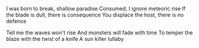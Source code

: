 I was born to break, shallow paradise
Consumed, I ignore meteoric rise
If the blade is dull, there is consequence
You displace the host, there is no defence

Tell me the waves won't rise
And monsters will fade with time
To temper the blaze with the twist of a knife
A sun killer lullaby
